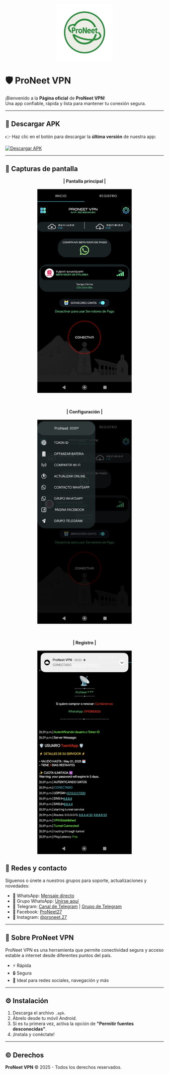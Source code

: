 <p align="center">
  <img src="favicon.png" alt="ProNeet VPN Logo" width="180"/>
</p>

# 🛡️ ProNeet VPN

¡Bienvenido a la **Página oficial** de **ProNeet VPN**!  
Una app confiable, rápida y lista para mantener tu conexión segura.

---

## 📲 Descargar APK

👉 Haz clic en el botón para descargar la **última versión** de nuestra app:

[![Descargar APK](https://img.shields.io/badge/Descargar-APK-green?style=for-the-badge&logo=android)](https://github.com/ProNeet-27/ProNeet-VPN/releases/download/1.2.0/ProNeet.VPN.v1.2.0.apk)

---

## 📸 Capturas de pantalla

<p align="center">
  <strong>| Pantalla principal |</strong><br><br>
  <img src="captura1.jpg" alt="Captura 1" width="300"/>  
</p>

<p align="center"><br><br>
  <strong>| Configuración |</strong><br><br> 
  <img src="captura2.jpg" alt="Captura 2" width="300"/>  
</p>

<p align="center"><br><br>
  <strong>| Registro |</strong><br><br>
  <img src="captura3.jpg" alt="Captura 3" width="300"/>  
</p>

## 📡 Redes y contacto

Síguenos o únete a nuestros grupos para soporte, actualizaciones y novedades:

- 💬 WhatsApp: [Mensaje directo](https://wa.me/593992852026?text=Hola%20vengo%20desde%20la%20Página%20de%20ProNeet%20VPN%20y%20quiero%20más%20información%20sobre%20la%20aplicacion.)
- 👥 Grupo WhatsApp: [Unirse aquí](https://chat.whatsapp.com/GoKO7anWUlO0AcCgWbJXOS)
- 📢 Telegram: [Canal de Telegram](https://t.me/netfre_ec) | [Grupo de Telegram](https://t.me/Netfree_Ec)
- 📘 Facebook: [ProNeet27](http://www.facebook.com/ProNeet27)
- 📸 Instagram: [@proneet.27](http://www.instagram.com/proneet.27)

---

## 🧠 Sobre ProNeet VPN

ProNeet VPN es una herramienta que permite conectividad segura y acceso estable a internet desde diferentes puntos del país.

- ⚡ Rápida
- 🔒 Segura
- 📶 Ideal para redes sociales, navegación y más

---

## ⚙️ Instalación

1. Descarga el archivo `.apk`.
2. Ábrelo desde tu móvil Android.
3. Si es tu primera vez, activa la opción de **"Permitir fuentes desconocidas"**.
4. ¡Instala y conéctate!

---

## ©️ Derechos

**ProNeet VPN** &copy; 2025 - Todos los derechos reservados.
